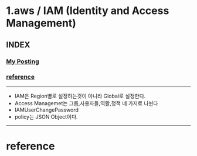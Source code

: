 # 1.aws / IAM (Identity and Access Management)

## INDEX
### [My Posting](https://blog.naver.com/jogilsang/222517340812)
### [reference](#reference)

---

- IAM은 Region별로 설정하는것이 아니라 Global로 설정한다.
- Access Managemet는 그룹,사용자들,역활,정책 네 가지로 나뉜다
- IAMUserChangePassword
- policy는 JSON Object이다.

---

# reference

